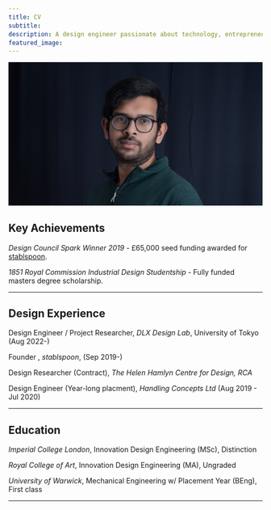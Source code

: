 ```yaml
---
title: CV
subtitle: 
description: A design engineer passionate about technology, entrepreneurship and supporting under-represented communities.
featured_image: 
---
```


![](/images/hemal.jpg)


## Key Achievements 


_Design Council Spark Winner 2019_ - £65,000 seed funding awarded for [stablspoon](/project/stablspoon).

_1851 Royal Commission Industrial Design Studentship_ - Fully funded masters degree scholarship.

---

## Design Experience 


Design Engineer / Project Researcher, _DLX Design Lab_, University of Tokyo (Aug 2022-)

Founder , _stablspoon_, (Sep 2019-)

Design Researcher (Contract), _The Helen Hamlyn Centre for Design, RCA_

Design Engineer (Year-long placment), _Handling Concepts Ltd_ (Aug 2019 - Jul 2020)

---

## Education 


_Imperial College London_, Innovation Design Engineering (MSc), Distinction

_Royal College of Art_, Innovation Design Engineering (MA), Ungraded

_University of Warwick_, Mechanical Engineering w/ Placement Year (BEng), First class

---